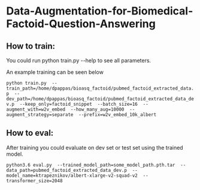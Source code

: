 # Data-Augmentation-for-Biomedical-Factoid-Question-Answering


## How to train:

You could run python train.py --help to see all parameters.


An example training can be seen below

`python train.py 
--train_path=/home/dpappas/bioasq_factoid/pubmed_factoid_extracted_data.p 
--dev_path=/home/dpappas/bioasq_factoid/pubmed_factoid_extracted_data_dev.p 
--keep_only=factoid_snippet 
--batch_size=16 
--augment_with=w2v_embed 
--how_many_aug=10000 
--augment_strategy=separate 
--prefix=w2v_embed_10k_albert`

## How to eval:

After training you could evaluate on dev set or test set using the trained model.

`python3.6 eval.py 
--trained_model_path=some_model_path.pth.tar 
--data_path=pubmed_factoid_extracted_data_dev.p 
--model_name=ktrapeznikov/albert-xlarge-v2-squad-v2 
--transformer_size=2048`



